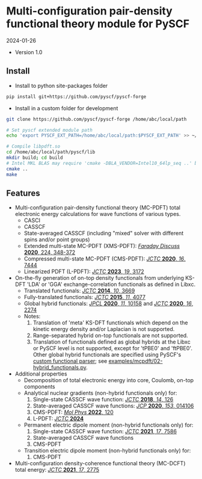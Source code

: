 # Multi-configuration pair-density functional theory module for PySCF

2024-01-26

- Version 1.0

## Install

- Install to python site-packages folder

```sh
pip install git+https://github.com/pyscf/pyscf-forge
```

- Install in a custom folder for development

```sh
git clone https://github.com/pyscf/pyscf-forge /home/abc/local/path

# Set pyscf extended module path
echo 'export PYSCF_EXT_PATH=/home/abc/local/path:$PYSCF_EXT_PATH' >> ~/.bashrc

# Compile libpdft.so
cd /home/abc/local/path/pyscf/lib
mkdir build; cd build
# Intel MKL BLAS may require 'cmake -DBLA_VENDOR=Intel10_64lp_seq ..' below
cmake ..
make
```

## Features

- Multi-configuration pair-density functional theory (MC-PDFT) total electronic
  energy calculations for wave functions of various types.
  - CASCI
  - CASSCF
  - State-averaged CASSCF (including "mixed" solver with different spins
    and/or point groups)
  - Extended multi-state MC-PDFT (XMS-PDFT): [*Faraday Discuss* **2020**, 224, 348-372]
  - Compressed multi-state MC-PDFT (CMS-PDFT): [*JCTC* **2020**, *16*, 7444]
  - Linearized PDFT (L-PDFT): [*JCTC* **2023**, *19*, 3172]
- On-the-fly generation of on-top density functionals from underlying KS-DFT
  'LDA' or 'GGA' exchange-correlation functionals as defined in Libxc.
  - Translated functionals: [*JCTC* **2014**, *10*, 3669]
  - Fully-translated functionals: [*JCTC* **2015**, *11*, 4077]
  - Global hybrid functionals: [*JPCL* **2020**, *11*, 10158] and
    [*JCTC* **2020**, *16*, 2274]
  - Notes:
    1. Translation of 'meta' KS-DFT functionals which depend on the
       kinetic energy density and/or Laplacian is not supported.
    1. Range-separated hybrid on-top functionals are not supported.
    1. Translation of functionals defined as global hybrids at the Libxc or
       PySCF level is not supported, except for 'tPBE0' and 'ftPBE0'.
       Other global hybrid functionals are specified using PySCF's [custom
       functional parser][custom functional parser]; see [examples/mcpdft/02-hybrid_functionals.py].
- Additional properties
  - Decomposition of total electronic energy into core, Coulomb, on-top
    components
  - Analytical nuclear gradients (non-hybrid functionals only) for:
    1. Single-state CASSCF wave function: [*JCTC* **2018**, *14*, 126]
    1. State-averaged CASSCF wave functions: [*JCP* **2020**, *153*, 014106]
    1. CMS-PDFT: [*Mol Phys* **2022**, 120]
    1. L-PDFT: [*JCTC* **2024**]
  - Permanent electric dipole moment (non-hybrid functionals only) for:
    1. Single-state CASSCF wave function: [*JCTC* **2021**, *17*, 7586]
    1. State-averaged CASSCF wave functions
    1. CMS-PDFT
  - Transition electric dipole moment (non-hybrid functionals only) for:
    1. CMS-PDFT
- Multi-configuration density-coherence functional theory (MC-DCFT)
  total energy: [*JCTC* **2021**, *17*, 2775]

[*arxiv* 2401.12933]: https://dx.doi.org/10.48550/arXiv.2401.12933
[*faraday discuss* **2020**, 224, 348-372]: http://dx.doi.org/10.1039/D0FD00037J
[*jcp* **2020**, *153*, 014106]: http://dx.doi.org/10.1063/5.0007040
[*jctc* **2014**, *10*, 3669]: http://dx.doi.org/10.1021/ct500483t
[*jctc* **2015**, *11*, 4077]: http://dx.doi.org/10.1021/acs.jctc.5b00609
[*jctc* **2018**, *14*, 126]: http://dx.doi.org/10.1021/acs.jctc.7b00967
[*jctc* **2020**, *16*, 2274]: http://dx.doi.org/10.1021/acs.jctc.9b01178
[*jctc* **2020**, *16*, 7444]: http://dx.doi.org/10.1021/acs.jctc.0c00908
[*jctc* **2021**, *17*, 2775]: http://dx.doi.org/10.1021/acs.jctc.0c01346
[*jctc* **2021**, *17*, 7586]: http://dx.doi.org/10.1021/acs.jctc.1c00915
[*jctc* **2023**, *19*, 3172]: https://dx.doi.org/10.1021/acs.jctc.3c00207
[*jpcl* **2020**, *11*, 10158]: http://dx.doi.org/10.1021/acs.jpclett.0c02956
[*mol phys* **2022**, 120]: http://dx.doi.org/10.1080/00268976.2022.2110534
[*JCTC* **2024**]: https://dx.doi.org/10.1021/acs.jctc.4c00095
[custom functional parser]: https://github.com/pyscf/pyscf/blob/master/examples/dft/24-custom_xc_functional.py
[examples/mcpdft/02-hybrid_functionals.py]: examples/mcpdft/02-hybrid_functionals.py
